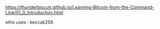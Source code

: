 https://thunderbiscuit.github.io/Learning-Bitcoin-from-the-Command-Line/01_0_Introduction.html

etho uses : keccak256